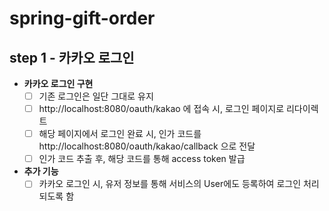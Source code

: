 # spring-gift-order

## step 1 - 카카오 로그인

- **카카오 로그인 구현**
  - [ ] 기존 로그인은 일단 그대로 유지
  - [ ] http://localhost:8080/oauth/kakao 에 접속 시, 로그인 페이지로 리다이렉트
  - [ ] 해당 페이지에서 로그인 완료 시, 인가 코드를 http://localhost:8080/oauth/kakao/callback 으로 전달
  - [ ] 인가 코드 추출 후, 해당 코드를 통해 access token 발급
  
- **추가 기능**
  - [ ] 카카오 로그인 시, 유저 정보를 통해 서비스의 User에도 등록하여 로그인 처리 되도록 함